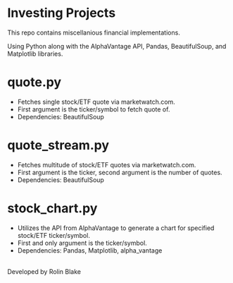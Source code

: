 # Investing Projects
 This repo contains miscellanious financial implementations.
 
 Using Python along with the AlphaVantage API, Pandas, BeautifulSoup, and Matplotlib libraries.
 
# quote.py
<ul>
<li>Fetches single stock/ETF quote via marketwatch.com.</li>
<li>First argument is the ticker/symbol to fetch quote of.</li>
<li>Dependencies: BeautifulSoup</li></ul>


# quote_stream.py
<ul>
<li>Fetches multitude of stock/ETF quotes via marketwatch.com.</li>
<li>First argument is the ticker, second argument is the number of quotes.</li>
<li>Dependencies: BeautifulSoup</li></ul>

# stock_chart.py
<ul>
<li>Utilizes the API from AlphaVantage to generate a chart for specified stock/ETF ticker/symbol.</li>
<li>First and only argument is the ticker/symbol.</li>
<li>Dependencies: Pandas, Matplotlib, alpha_vantage</li></ul>
<br />
Developed by Rolin Blake
